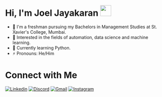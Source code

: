 <h1>Hi, I'm Joel Jayakaran <img src="https://media.giphy.com/media/hvRJCLFzcasrR4ia7z/giphy.gif" width="35"></h1>

- 💼 I'm a freshman pursuing my Bachelors in Management Studies at St. Xavier's College, Mumbai.
- 🔭 Interested in the fields of automation, data science and machine learning.
- 🌱 Currently learning Python.
- ⚡ Pronouns: He/Him



<h1> Connect with Me </h1>


<p align="center">

  <a href="https://linkedin.com/in/joeljayakaran"><img alt="Linkedin" title="Linkedin" src="https://img.shields.io/badge/LinkedIn-0077B5?style=for-the-badge&logo=linkedin&logoColor=white"></a>
  <a href="https://dsc.bio/joeljayakaran"><img alt="Discord" title="Discord" src="https://img.shields.io/badge/Discord-7289DA?style=for-the-badge&logo=discord&logoColor=white"></a>
  <a href="mailto:joeljayakaran@gmail.com"><img alt="Gmail" title="Joel Jayakaran Gmail" src="https://img.shields.io/badge/Gmail-D14836?style=for-the-badge&logo=gmail&logoColor=white"></a>
  <a href="https://instagram.com/joeljayakaran"><img alt="Instagram" title="Instagram" src="https://img.shields.io/badge/Instagram-E4405F?style=for-the-badge&logo=instagram&logoColor=white"></a>

  </p>
